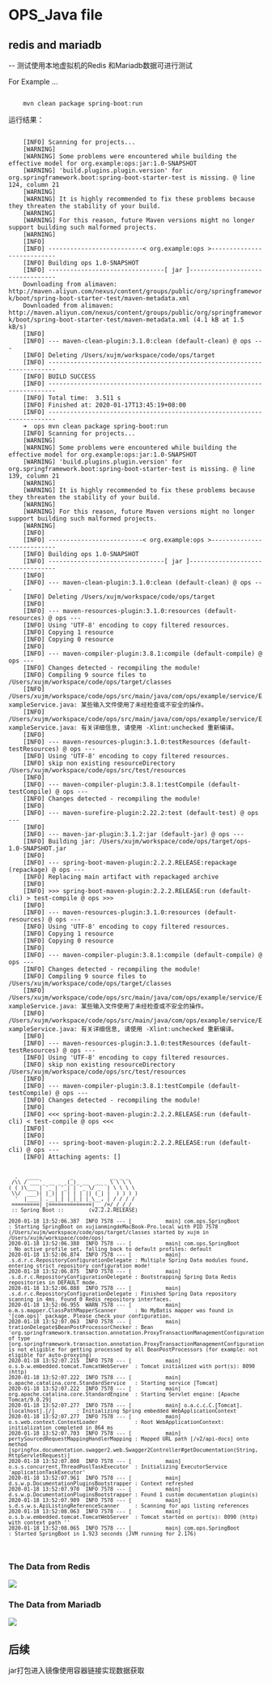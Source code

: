 #  OPS_Java file

## redis and mariadb


-- 测试使用本地虚拟机的Redis 和Mariadb数据可进行测试

For Example ...

<code>
	mvn clean package spring-boot:run
</code>

运行结果：

<code>
	[INFO] Scanning for projects...
    [WARNING] 
    [WARNING] Some problems were encountered while building the effective model for org.example:ops:jar:1.0-SNAPSHOT
    [WARNING] 'build.plugins.plugin.version' for org.springframework.boot:spring-boot-starter-test is missing. @ line 124, column 21
    [WARNING] 
    [WARNING] It is highly recommended to fix these problems because they threaten the stability of your build.
    [WARNING] 
    [WARNING] For this reason, future Maven versions might no longer support building such malformed projects.
    [WARNING] 
    [INFO] 
    [INFO] --------------------------< org.example:ops >---------------------------
    [INFO] Building ops 1.0-SNAPSHOT
    [INFO] --------------------------------[ jar ]---------------------------------
    Downloading from alimaven: http://maven.aliyun.com/nexus/content/groups/public/org/springframework/boot/spring-boot-starter-test/maven-metadata.xml
    Downloaded from alimaven: http://maven.aliyun.com/nexus/content/groups/public/org/springframework/boot/spring-boot-starter-test/maven-metadata.xml (4.1 kB at 1.5 kB/s)
    [INFO] 
    [INFO] --- maven-clean-plugin:3.1.0:clean (default-clean) @ ops ---
    [INFO] Deleting /Users/xujm/workspace/code/ops/target
    [INFO] ------------------------------------------------------------------------
    [INFO] BUILD SUCCESS
    [INFO] ------------------------------------------------------------------------
    [INFO] Total time:  3.511 s
    [INFO] Finished at: 2020-01-17T13:45:19+08:00
    [INFO] ------------------------------------------------------------------------
    ➜  ops mvn clean package spring-boot:run
    [INFO] Scanning for projects...
    [WARNING] 
    [WARNING] Some problems were encountered while building the effective model for org.example:ops:jar:1.0-SNAPSHOT
    [WARNING] 'build.plugins.plugin.version' for org.springframework.boot:spring-boot-starter-test is missing. @ line 139, column 21
    [WARNING] 
    [WARNING] It is highly recommended to fix these problems because they threaten the stability of your build.
    [WARNING] 
    [WARNING] For this reason, future Maven versions might no longer support building such malformed projects.
    [WARNING] 
    [INFO] 
    [INFO] --------------------------< org.example:ops >---------------------------
    [INFO] Building ops 1.0-SNAPSHOT
    [INFO] --------------------------------[ jar ]---------------------------------
    [INFO] 
    [INFO] --- maven-clean-plugin:3.1.0:clean (default-clean) @ ops ---
    [INFO] Deleting /Users/xujm/workspace/code/ops/target
    [INFO] 
    [INFO] --- maven-resources-plugin:3.1.0:resources (default-resources) @ ops ---
    [INFO] Using 'UTF-8' encoding to copy filtered resources.
    [INFO] Copying 1 resource
    [INFO] Copying 0 resource
    [INFO] 
    [INFO] --- maven-compiler-plugin:3.8.1:compile (default-compile) @ ops ---
    [INFO] Changes detected - recompiling the module!
    [INFO] Compiling 9 source files to /Users/xujm/workspace/code/ops/target/classes
    [INFO] /Users/xujm/workspace/code/ops/src/main/java/com/ops/example/service/ExampleService.java: 某些输入文件使用了未经检查或不安全的操作。
    [INFO] /Users/xujm/workspace/code/ops/src/main/java/com/ops/example/service/ExampleService.java: 有关详细信息, 请使用 -Xlint:unchecked 重新编译。
    [INFO] 
    [INFO] --- maven-resources-plugin:3.1.0:testResources (default-testResources) @ ops ---
    [INFO] Using 'UTF-8' encoding to copy filtered resources.
    [INFO] skip non existing resourceDirectory /Users/xujm/workspace/code/ops/src/test/resources
    [INFO] 
    [INFO] --- maven-compiler-plugin:3.8.1:testCompile (default-testCompile) @ ops ---
    [INFO] Changes detected - recompiling the module!
    [INFO] 
    [INFO] --- maven-surefire-plugin:2.22.2:test (default-test) @ ops ---
    [INFO] 
    [INFO] --- maven-jar-plugin:3.1.2:jar (default-jar) @ ops ---
    [INFO] Building jar: /Users/xujm/workspace/code/ops/target/ops-1.0-SNAPSHOT.jar
    [INFO] 
    [INFO] --- spring-boot-maven-plugin:2.2.2.RELEASE:repackage (repackage) @ ops ---
    [INFO] Replacing main artifact with repackaged archive
    [INFO] 
    [INFO] >>> spring-boot-maven-plugin:2.2.2.RELEASE:run (default-cli) > test-compile @ ops >>>
    [INFO] 
    [INFO] --- maven-resources-plugin:3.1.0:resources (default-resources) @ ops ---
    [INFO] Using 'UTF-8' encoding to copy filtered resources.
    [INFO] Copying 1 resource
    [INFO] Copying 0 resource
    [INFO] 
    [INFO] --- maven-compiler-plugin:3.8.1:compile (default-compile) @ ops ---
    [INFO] Changes detected - recompiling the module!
    [INFO] Compiling 9 source files to /Users/xujm/workspace/code/ops/target/classes
    [INFO] /Users/xujm/workspace/code/ops/src/main/java/com/ops/example/service/ExampleService.java: 某些输入文件使用了未经检查或不安全的操作。
    [INFO] /Users/xujm/workspace/code/ops/src/main/java/com/ops/example/service/ExampleService.java: 有关详细信息, 请使用 -Xlint:unchecked 重新编译。
    [INFO] 
    [INFO] --- maven-resources-plugin:3.1.0:testResources (default-testResources) @ ops ---
    [INFO] Using 'UTF-8' encoding to copy filtered resources.
    [INFO] skip non existing resourceDirectory /Users/xujm/workspace/code/ops/src/test/resources
    [INFO] 
    [INFO] --- maven-compiler-plugin:3.8.1:testCompile (default-testCompile) @ ops ---
    [INFO] Changes detected - recompiling the module!
    [INFO] 
    [INFO] <<< spring-boot-maven-plugin:2.2.2.RELEASE:run (default-cli) < test-compile @ ops <<<
    [INFO] 
    [INFO] 
    [INFO] --- spring-boot-maven-plugin:2.2.2.RELEASE:run (default-cli) @ ops ---
    [INFO] Attaching agents: []
    
      .   ____          _            __ _ _
     /\\ / ___'_ __ _ _(_)_ __  __ _ \ \ \ \
    ( ( )\___ | '_ | '_| | '_ \/ _` | \ \ \ \
     \\/  ___)| |_)| | | | | || (_| |  ) ) ) )
      '  |____| .__|_| |_|_| |_\__, | / / / /
     =========|_|==============|___/=/_/_/_/
     :: Spring Boot ::        (v2.2.2.RELEASE)
    
    2020-01-18 13:52:06.387  INFO 7578 --- [           main] com.ops.SpringBoot                       : Starting SpringBoot on xujianmingdeMacBook-Pro.local with PID 7578 (/Users/xujm/workspace/code/ops/target/classes started by xujm in /Users/xujm/workspace/code/ops)
    2020-01-18 13:52:06.388  INFO 7578 --- [           main] com.ops.SpringBoot                       : No active profile set, falling back to default profiles: default
    2020-01-18 13:52:06.874  INFO 7578 --- [           main] .s.d.r.c.RepositoryConfigurationDelegate : Multiple Spring Data modules found, entering strict repository configuration mode!
    2020-01-18 13:52:06.875  INFO 7578 --- [           main] .s.d.r.c.RepositoryConfigurationDelegate : Bootstrapping Spring Data Redis repositories in DEFAULT mode.
    2020-01-18 13:52:06.888  INFO 7578 --- [           main] .s.d.r.c.RepositoryConfigurationDelegate : Finished Spring Data repository scanning in 4ms. Found 0 Redis repository interfaces.
    2020-01-18 13:52:06.955  WARN 7578 --- [           main] o.m.s.mapper.ClassPathMapperScanner      : No MyBatis mapper was found in '[com.ops]' package. Please check your configuration.
    2020-01-18 13:52:07.063  INFO 7578 --- [           main] trationDelegate$BeanPostProcessorChecker : Bean 'org.springframework.transaction.annotation.ProxyTransactionManagementConfiguration' of type [org.springframework.transaction.annotation.ProxyTransactionManagementConfiguration] is not eligible for getting processed by all BeanPostProcessors (for example: not eligible for auto-proxying)
    2020-01-18 13:52:07.215  INFO 7578 --- [           main] o.s.b.w.embedded.tomcat.TomcatWebServer  : Tomcat initialized with port(s): 8090 (http)
    2020-01-18 13:52:07.222  INFO 7578 --- [           main] o.apache.catalina.core.StandardService   : Starting service [Tomcat]
    2020-01-18 13:52:07.222  INFO 7578 --- [           main] org.apache.catalina.core.StandardEngine  : Starting Servlet engine: [Apache Tomcat/9.0.29]
    2020-01-18 13:52:07.277  INFO 7578 --- [           main] o.a.c.c.C.[Tomcat].[localhost].[/]       : Initializing Spring embedded WebApplicationContext
    2020-01-18 13:52:07.277  INFO 7578 --- [           main] o.s.web.context.ContextLoader            : Root WebApplicationContext: initialization completed in 864 ms
    2020-01-18 13:52:07.703  INFO 7578 --- [           main] pertySourcedRequestMappingHandlerMapping : Mapped URL path [/v2/api-docs] onto method [springfox.documentation.swagger2.web.Swagger2Controller#getDocumentation(String, HttpServletRequest)]
    2020-01-18 13:52:07.808  INFO 7578 --- [           main] o.s.s.concurrent.ThreadPoolTaskExecutor  : Initializing ExecutorService 'applicationTaskExecutor'
    2020-01-18 13:52:07.961  INFO 7578 --- [           main] d.s.w.p.DocumentationPluginsBootstrapper : Context refreshed
    2020-01-18 13:52:07.970  INFO 7578 --- [           main] d.s.w.p.DocumentationPluginsBootstrapper : Found 1 custom documentation plugin(s)
    2020-01-18 13:52:07.989  INFO 7578 --- [           main] s.d.s.w.s.ApiListingReferenceScanner     : Scanning for api listing references
    2020-01-18 13:52:08.063  INFO 7578 --- [           main] o.s.b.w.embedded.tomcat.TomcatWebServer  : Tomcat started on port(s): 8090 (http) with context path ''
    2020-01-18 13:52:08.065  INFO 7578 --- [           main] com.ops.SpringBoot                       : Started SpringBoot in 1.923 seconds (JVM running for 2.176)
</code>


### The Data from Redis
<image src="./picture/截屏2020-01-1814.06.51.png">


### The Data from Mariadb
<image src="./picture/截屏2020-01-1814.07.22.png">


## 后续
jar打包进入镜像使用容器链接实现数据获取



